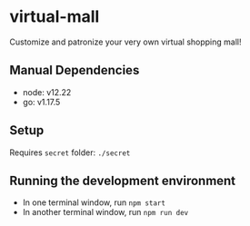 # virtual-mall

Customize and patronize your very own virtual shopping mall!

## Manual Dependencies

-   node: v12.22
-   go: v1.17.5

## Setup

Requires `secret` folder: `./secret`

## Running the development environment

-   In one terminal window, run `npm start`
-   In another terminal window, run `npm run dev`
